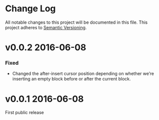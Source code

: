 # Change Log

All notable changes to this project will be documented in this file.
This project adheres to [Semantic Versioning](http://semver.org/).

# v0.0.2 2016-06-08

### Fixed

* Changed the after-insert cursor position depending on whether we’re inserting an empty block before or after the current block.

# v0.0.1 2016-06-08

First public release
